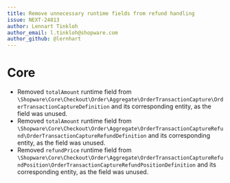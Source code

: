 ```yaml
---
title: Remove unnecessary runtime fields from refund handling
issue: NEXT-24813
author: Lennart Tinkloh
author_email: l.tinkloh@shopware.com
author_github: @lernhart
---
```

# Core
* Removed `totalAmount` runtime field from `\Shopware\Core\Checkout\Order\Aggregate\OrderTransactionCapture\OrderTransactionCaptureDefinition` and its corresponding entity, as the field was unused.
* Removed `totalAmount` runtime field from `\Shopware\Core\Checkout\Order\Aggregate\OrderTransactionCaptureRefund\OrderTransactionCaptureRefundDefinition` and its corresponding entity, as the field was unused.
* Removed `refundPrice` runtime field from `\Shopware\Core\Checkout\Order\Aggregate\OrderTransactionCaptureRefundPosition\OrderTransactionCaptureRefundPositionDefinition` and its corresponding entity, as the field was unused.
